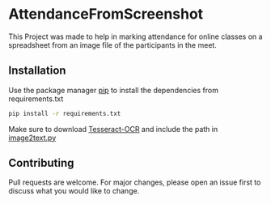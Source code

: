 # AttendanceFromScreenshot

This Project was made to help in marking attendance for online classes
on a spreadsheet from an image file of the participants in the meet.

## Installation
Use the package manager [pip](https://pip.pypa.io/en/stable/) to install the dependencies from requirements.txt
```bash
pip install -r requirements.txt
```
Make sure to download [Tesseract-OCR](https://github.com/UB-Mannheim/tesseract/wiki) and include the path in [image2text.py](https://github.com/sanvake/AttendanceFromScreenshot/blob/master/imagetotext.py)

## Contributing
Pull requests are welcome. For major changes, please open an issue first to discuss what you would like to change.
